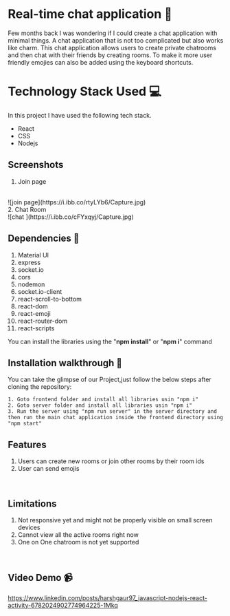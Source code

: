 <link rel="stylesheet" href="https://cdn.jsdelivr.net/gh/devicons/devicon@master/devicon.min.css">

# Real-time chat application 💬

Few months back I was wondering if I could create a chat application with minimal things. A chat application that is not too complicated but also works like charm. This chat application allows users to create private chatrooms and then chat with their friends by creating rooms. To make it more user friendly emojies can also be added using the keyboard shortcuts.

# Technology Stack Used 💻

In this project I have used the following tech stack.

- React <i class="devicon-react-plain colored"></i>
- CSS <i class="devicon-css3-plain colored"></i>
- Nodejs <i class="devicon-nodejs-plain"></i>


## Screenshots 

1. Join page
<br/>
![join page](https://i.ibb.co/rtyLYb6/Capture.jpg)
<br/>
2. Chat Room
<br/>
![chat ](https://i.ibb.co/cFYxqyj/Capture.jpg)

<br/>

## Dependencies 🌟

1. Material UI
2. express
3. socket.io
4. cors
5. nodemon
6. socket.io-client
7. react-scroll-to-bottom
8. react-dom
9. react-emoji
10. react-router-dom
11. react-scripts

You can install the libraries using the "**npm install**" or "**npm i**" command


## Installation walkthrough 📑

You can take the glimpse of our Project,just follow the below steps after cloning the repository:

    1. Goto frontend folder and install all libraries usin "npm i" 
    2. Goto server folder and install all libraries usin "npm i" 
    3. Run the server using "npm run server" in the server directory and then run the main chat application inside the frontend directory using "npm start"


## Features

1. Users can create new rooms or join other rooms by their room ids
2. User can send emojis

<br>

## Limitations

1. Not responsive yet and might not be properly visible on small screen devices
2. Cannot view all the active rooms right now
3. One on One chatroom is not yet supported

<br>


## Video Demo 📹
   https://www.linkedin.com/posts/harshgaur97_javascript-nodejs-react-activity-6782024902774964225-1Mkq
